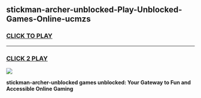 
## stickman-archer-unblocked-Play-Unblocked-Games-Online-ucmzs
<h3>
<a href="https://premium76.site?title=stickman-archer-unblocked&ref=25A">CLICK TO PLAY</a></h3>
<hr>

<h3>
<a href="https://premium76.site?title=stickman-archer-unblocked&ref=25A">CLICK 2 PLAY</a>
  
</h3>

<a href="https://premium76.site?title=stickman-archer-unblocked&ref=25A"><img src="https://clearcache.store/games.png"></a>


**stickman-archer-unblocked games unblocked: Your Gateway to Fun and Accessible Online Gaming**
